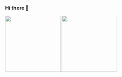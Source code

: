 ### Hi there 👋

<!--[![Anurag's GitHub stats](https://github-readme-stats.vercel.app/api?username=abdansb&show_icons=true&theme=codeSTACKr&card_width=10&line_height=18&hide=issues)](https://github.com/anuraghazra/github-readme-stats)
[![Top Langs](https://github-readme-stats.vercel.app/api/top-langs/?username=abdansb&theme=codeSTACKr&card_width=13&layout=compact)](https://github.com/anuraghazra/github-readme-stats)-->
<p align="left">
<a href="https://github.com/abdansb">
  <img height="180em" src="https://github-readme-stats-eight-theta.vercel.app/api?username=abdansb&show_icons=true&theme=codeSTACKr&include_all_commits=true&count_private=true"/>
  <img height="180em" src="https://github-readme-stats-eight-theta.vercel.app/api/top-langs/?username=abdansb&layout=compact&langs_count=8&theme=codeSTACKr"/>
</a>
</p>
<!--
![Anurag's GitHub stats](https://github-readme-stats.vercel.app/api?username=abdansb&show_icons=true)
**Abdansb/Abdansb** is a ✨ _special_ ✨ repository because its `README.md` (this file) appears on your GitHub profile.

Here are some ideas to get you started:

- 🔭 I’m currently working on ...
- 🌱 I’m currently learning ...
- 👯 I’m looking to collaborate on ...
- 🤔 I’m looking for help with ...
- 💬 Ask me about ...
- 📫 How to reach me: ...
- 😄 Pronouns: ...
- ⚡ Fun fact: ...
-->
